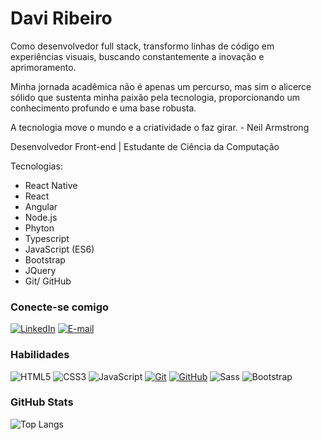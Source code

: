 # Davi Ribeiro

Como desenvolvedor full stack, transformo linhas de código em experiências visuais, buscando constantemente a inovação e aprimoramento.

Minha jornada acadêmica não é apenas um percurso, mas sim o alicerce sólido que sustenta minha paixão pela tecnologia, proporcionando um conhecimento profundo e uma base robusta.

A tecnologia move o mundo e a criatividade o faz girar. - Neil Armstrong

Desenvolvedor Front-end | Estudante de Ciência da Computação

Tecnologias:

- React Native
- React
- Angular
- Node.js
- Phyton
- Typescript
- JavaScript (ES6)
- Bootstrap
- JQuery
- Git/ GitHub

### Conecte-se comigo
[![LinkedIn](https://img.shields.io/badge/-LinkedIn-000?style=for-the-badge&logo=linkedin&logoColor=30A3DC)](https://www.linkedin.com/in/daviirb/)
[![E-mail](https://img.shields.io/badge/-Email-000?style=for-the-badge&logo=microsoft-outlook&logoColor=E94D5F)](mailto:davi.rb@hotmail.com)


### Habilidades
![HTML5](https://img.shields.io/badge/HTML5-000?style=for-the-badge&logo=html5)
![CSS3](https://img.shields.io/badge/CSS3-000?style=for-the-badge&logo=css3&logoColor=264CE4)
![JavaScript](https://img.shields.io/badge/JavaScript-000?style=for-the-badge&logo=javascript)
[![Git](https://img.shields.io/badge/Git-000?style=for-the-badge&logo=git&logoColor=E94D5F)](https://git-scm.com/doc) 
[![GitHub](https://img.shields.io/badge/GitHub-000?style=for-the-badge&logo=github&logoColor=30A3DC)](https://docs.github.com/)
![Sass](https://img.shields.io/badge/Sass-000?style=for-the-badge&logo=sass)
![Bootstrap](https://img.shields.io/badge/Bootstrap-000?style=for-the-badge&logo=bootstrap)


### GitHub Stats
![Top Langs](https://github-readme-stats-git-masterrstaa-rickstaa.vercel.app/api/top-langs/?username=daviirb&layout=compact&bg_color=000&border_color=30A3DC&title_color=E94D5F&text_color=FFF)
